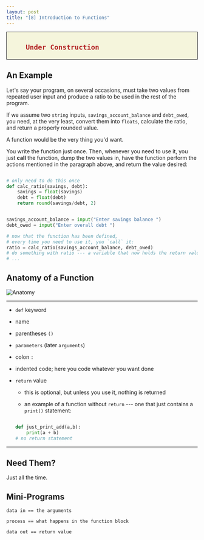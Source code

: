 ```yaml
---
layout: post
title: "[8] Introduction to Functions"
---
```


<div style="border: 1px solid black;background: beige; padding-left: 50px">
<h2 style="color:firebrick">

    Under Construction

</h2>
</div>

## An Example

Let's say your program, on several occasions, must take two values from repeated user input and produce a ratio to be used in the rest of the program.

If we assume two `string` inputs, `savings_account_balance` and `debt_owed`, you need, at the very least, convert them into `floats`, calculate the ratio, and return a properly rounded value.

A function would be the very thing you'd want.

You write the function just once.  Then, whenever you need to use it, you just __call__ the function, dump the two values in, have the function perform the actions mentioned in the paragraph above, and return the value desired:

```python

# only need to do this once
def calc_ratio(savings, debt):
    savings = float(savings)
    debt = float(debt)
    return round(savings/debt, 2)


savings_account_balance = input("Enter savings balance ")
debt_owed = input("Enter overall debt ")

# now that the function has been defined,
# every time you need to use it, you `call` it:
ratio = calc_ratio(savings_account_balance, debt_owed)
# do something with ratio --- a variable that now holds the return value
# ...

```

## Anatomy of a Function

![Anatomy](/code/assets/images/functions/anatomy.png)

---

- `def` keyword

- name

- parentheses `()`

- `parameters` (later `arguments`)

- colon `:`

- indented code; here you code whatever you want done

- `return` value

    - this is optional, but unless you use it, nothing is returned

    - an example of a function without `return` --- one that just contains a `print()` statement:

    ```python

    def just_print_add(a,b):
        print(a + b)
    # no return statement
    ```

---

## Need Them?

Just all the time.

##  Mini-Programs

```
data in == the arguments

process == what happens in the function block

data out == return value
```

